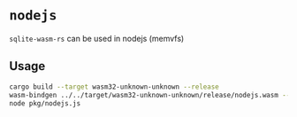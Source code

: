 # `nodejs`

`sqlite-wasm-rs` can be used in nodejs (memvfs)

## Usage

```sh
cargo build --target wasm32-unknown-unknown --release
wasm-bindgen ../../target/wasm32-unknown-unknown/release/nodejs.wasm --out-dir pkg --nodejs
node pkg/nodejs.js
```

